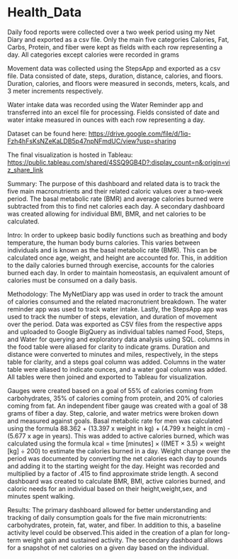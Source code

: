 # Health_Data


Daily food reports were collected over a two week period using my Net Diary and exported as a csv file. Only the main five categories Calories, Fat, Carbs, Protein, and fiber were kept as fields with each row representing a day. All categories except calories were recorded in grams

Movement data was collected using the StepsApp and exported as a csv file. Data consisted of  date, steps, duration, distance, calories, and floors. Duration, calories, and floors were measured in seconds, meters, kcals, and 3 meter increments respectively.

Water intake data was recorded using the Water Reminder app and transferred into an excel file for processing. Fields consisted of date and water intake measured in ounces with each row representing a day.



Dataset can be found here: https://drive.google.com/file/d/1iq-Fzh4hFsKsNZeKaLDB5p47npNFmdUC/view?usp=sharing

The final visualization is hosted in Tableau: https://public.tableau.com/shared/4SSQ9GB4D?:display_count=n&:origin=viz_share_link


Summary:
The purpose of this dashboard and related data is to track the five main macronutrients and their related caloric values over a two-week period. The basal metabolic rate (BMR) and average calories burned were subtracted from this to find net calories each day. A secondary dashboard was created allowing for individual BMI, BMR, and net calories to be calculated.

Intro:
In order to upkeep basic bodily functions such as breathing and body temperature, the human body burns calories. This varies between individuals and is known as the basal metabolic rate (BMR). This can be calculated once age, weight, and height are accounted for. This, in addition to the daily calories burned through exercise, accounts for the calories burned each day. In order to maintain homeostasis, an equivalent amount of calories must be consumed on a daily basis.

Methodology:
The MyNetDiary app was used in order to track the amount of calories consumed and the related macronutrient breakdown. The water reminder app was used to track water intake. Lastly, the StepsApp app was used to track the number of steps, elevation, and duration of movement over the period. Data was exported as CSV files from the respective apps and uploaded to Google BigQuery as individual tables named Food, Steps, and Water for querying and exploratory data analysis using SQL. columns in the food table were aliased for clarity to indicate grams. Duration and distance were converted to minutes and miles, respectively, in the steps table for clarity, and a steps goal column was added. Columns in the water table were aliased to indicate ounces, and a water goal column was added. All tables were then joined and exported to Tableau for visualization.

Gauges were created based on a goal of 55% of calories coming from carbohydrates, 35% of calories coming from protein, and 20% of calories coming from fat. An independent fiber gauge was created with a goal of 38 grams of fiber a day. Step, calorie, and water metrics were broken down and measured against goals. Basal metabolic rate for men was calculated using the formula 88.362 + (13.397 x weight in kg) + (4.799 x height in cm) - (5.677 x age in years). This was added to active calories burned, which was calculated using the formula kcal = time [minutes] × ((MET × 3.5) × weight [kg] ÷ 200) to estimate the calories burned in a day. Weight change over the period was documented by converting the net calories each day to pounds and adding it to the starting weight for the day. Height was recorded and multiplied by a factor of .415 to find approximate stride length. A second dashboard was created to calculate BMR, BMI, active calories burned, and caloric needs for an individual based on their height,weight,sex, and minutes spent walking.


Results:
The primary dashboard allowed for better understanding and tracking of daily consumption goals for the five main micronutrients: carbohydrates, protein, fat, water, and fiber. In addition to this, a baseline activity level could be observed.This aided in the creation of a plan for long-term weight gain and sustained activity. The secondary dashboard allows for a snapshot of net calories on a given day based on the individual.
